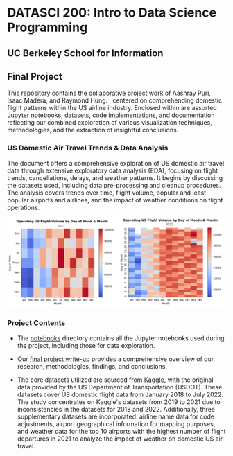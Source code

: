 # DATASCI 200: Intro to Data Science Programming
## UC Berkeley School for Information
## Final Project 

This repository contains the collaborative project work of Aashray Puri, Isaac Madera, and Raymond Hung. , centered on comprehending domestic flight patterns within the US airline industry. Enclosed within are assorted Jupyter notebooks, datasets, code implementations, and documentation reflecting our combined exploration of various visualization techniques, methodologies, and the extraction of insightful conclusions.

### US Domestic Air Travel Trends & Data Analysis
The document offers a comprehensive exploration of US domestic air travel data through extensive exploratory data analysis (EDA), focusing on flight trends, cancellations, delays, and weather patterns. It begins by discussing the datasets used, including data pre-processing and cleanup procedures. The analysis covers trends over time, flight volume, popular and least popular airports and airlines, and the impact of weather conditions on flight operations.

![Flight Heatmap](img/flight-heatmap.png)


### Project Contents

- The [notebooks](/notebooks/) directory contains all the Jupyter notebooks used during the project, including those for data exploration.

- Our [final project write-up](/Project_2_Puri_Madera_Hung_Final_Report.pdf/) provides a comprehensive overview of our research, methodologies, findings, and conclusions. 

- The core datasets utilized are sourced from [Kaggle](https://www.kaggle.com/datasets/robikscube/flight-delay-dataset-20182022?resource=download&select=Combined_Flights_2022.csv), with the original data provided by the US Department of Transportation (USDOT). These datasets cover US domestic flight data from January 2018 to July 2022. The study concentrates on Kaggle's datasets from 2019 to 2021 due to inconsistencies in the datasets for 2018 and 2022. Additionally, three supplementary datasets are incorporated: airline name data for code adjustments, airport geographical information for mapping purposes, and weather data for the top 10 airports with the highest number of flight departures in 2021 to analyze the impact of weather on domestic US air travel.
